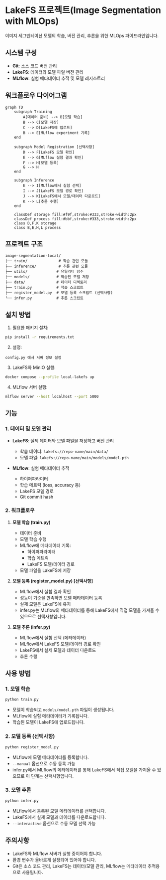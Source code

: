 # LakeFS 프로젝트(Image Segmentation with MLOps)

이미지 세그멘테이션 모델의 학습, 버전 관리, 추론을 위한 MLOps 파이프라인입니다.

## 시스템 구성

- **Git**: 소스 코드 버전 관리
- **LakeFS**: 데이터와 모델 파일 버전 관리
- **MLflow**: 실험 메타데이터 추적 및 모델 레지스트리

## 워크플로우 다이어그램

```mermaid
graph TD
    subgraph Training
        A[데이터 준비] --> B[모델 학습]
        B --> C[모델 저장]
        C --> D[LakeFS에 업로드]
        B --> E[MLflow experiment 기록]
    end

    subgraph Model Registration [선택사항]
        D --> F[LakeFS 모델 확인]
        E --> G[MLflow 실험 결과 확인]
        F --> H[모델 등록]
        G --> H
    end

    subgraph Inference
        E --> I[MLflow에서 실험 선택]
        I --> J[LakeFS 모델 경로 확인]
        J --> K[LakeFS에서 모델/데이터 다운로드]
        K --> L[추론 수행]
    end

    classDef storage fill:#f9f,stroke:#333,stroke-width:2px
    classDef process fill:#bbf,stroke:#333,stroke-width:2px
    class D,F,K storage
    class B,E,H,L process
```

## 프로젝트 구조
```
image-segmentation-local/
├── train/              # 학습 관련 모듈
├── inference/          # 추론 관련 모듈
├── utils/             # 유틸리티 함수
├── models/            # 학습된 모델 저장
├── data/              # 데이터 디렉토리
├── train.py           # 학습 스크립트
├── register_model.py  # 모델 등록 스크립트 (선택사항)
└── infer.py           # 추론 스크립트
```

## 설치 방법
1. 필요한 패키지 설치:
```bash
pip install -r requirements.txt
```

2. 설정:
```
config.py 에서 서버 정보 설정
```
3. LakeFS와 MinIO 실행:
```bash
docker compose --profile local-lakefs up
```

4. MLflow 서버 실행:
```bash
mlflow server --host localhost --port 5000
``` 



## 기능

### 1. 데이터 및 모델 관리
- **LakeFS**: 실제 데이터와 모델 파일을 저장하고 버전 관리
  - 학습 데이터: `lakefs://repo-name/main/data/`
  - 모델 파일: `lakefs://repo-name/main/models/model.pth`

- **MLflow**: 실험 메타데이터 추적
  - 하이퍼파라미터
  - 학습 메트릭 (loss, accuracy 등)
  - LakeFS 모델 경로
  - Git commit hash

### 2. 워크플로우

1. **모델 학습 (train.py)**
   - 데이터 준비
   - 모델 학습 수행
   - MLflow에 메타데이터 기록:
     - 하이퍼파라미터
     - 학습 메트릭
     - LakeFS 모델/데이터 경로
   - 모델 파일을 LakeFS에 저장

2. **모델 등록 (register_model.py) [선택사항]**
   - MLflow에서 실험 결과 확인
   - 성능이 기준을 만족하면 모델 메타데이터 등록
   - 실제 모델은 LakeFS에 유지
   - infer.py는 MLflow의 메타데이터를 통해 LakeFS에서 직접 모델을 가져올 수 있으므로 선택사항입니다.

3. **모델 추론 (infer.py)**
   - MLflow에서 실험 선택 (메타데이터)
   - MLflow에서 LakeFS 모델/데이터 경로 확인
   - LakeFS에서 실제 모델과 데이터 다운로드
   - 추론 수행

## 사용 방법

### 1. 모델 학습
```bash
python train.py
```
- 모델이 학습되고 `models/model.pth` 파일이 생성됩니다.
- MLflow에 실험 메타데이터가 기록됩니다.
- 학습된 모델이 LakeFS에 업로드됩니다.

### 2. 모델 등록 (선택사항)
```bash
python register_model.py
```
- MLflow에 모델 메타데이터를 등록합니다.
- `--manual` 옵션으로 수동 등록 가능
- infer.py에서 MLflow의 메타데이터를 통해 LakeFS에서 직접 모델을 가져올 수 있으므로 이 단계는 선택사항입니다.

### 3. 모델 추론
```bash
python infer.py
```
- MLflow에서 등록된 모델 메타데이터를 선택합니다.
- LakeFS에서 실제 모델과 데이터를 다운로드합니다.
- `--interactive` 옵션으로 수동 모델 선택 가능

## 주의사항

- LakeFS와 MLflow 서버가 실행 중이어야 합니다.
- 환경 변수가 올바르게 설정되어 있어야 합니다.
- Git은 소스 코드 관리, LakeFS는 데이터/모델 관리, MLflow는 메타데이터 추적용으로 사용됩니다.